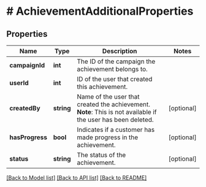 # # AchievementAdditionalProperties

## Properties

Name | Type | Description | Notes
------------ | ------------- | ------------- | -------------
**campaignId** | **int** | The ID of the campaign the achievement belongs to. | 
**userId** | **int** | ID of the user that created this achievement. | 
**createdBy** | **string** | Name of the user that created the achievement.  **Note**: This is not available if the user has been deleted. | [optional] 
**hasProgress** | **bool** | Indicates if a customer has made progress in the achievement. | [optional] 
**status** | **string** | The status of the achievement. | [optional] 

[[Back to Model list]](../../README.md#documentation-for-models) [[Back to API list]](../../README.md#documentation-for-api-endpoints) [[Back to README]](../../README.md)


